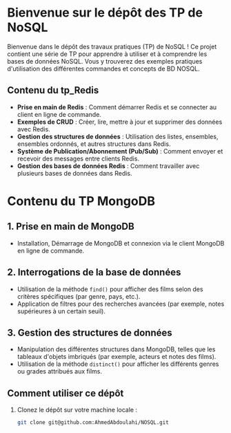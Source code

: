 # Bienvenue sur le dépôt des TP de NoSQL

Bienvenue dans le dépôt des travaux pratiques (TP) de NoSQL ! Ce projet contient une série de TP pour apprendre à utiliser et à comprendre les bases de données NoSQL. Vous y trouverez des exemples pratiques d'utilisation des différentes commandes et concepts de BD NOSQL.

## Contenu du tp_Redis

- **Prise en main de Redis** : Comment démarrer Redis et se connecter au client en ligne de commande.
- **Exemples de CRUD** : Créer, lire, mettre à jour et supprimer des données avec Redis.
- **Gestion des structures de données** : Utilisation des listes, ensembles, ensembles ordonnés, et autres structures dans Redis.
- **Système de Publication/Abonnement (Pub/Sub)** : Comment envoyer et recevoir des messages entre clients Redis.
- **Gestion des bases de données Redis** : Comment travailler avec plusieurs bases de données dans Redis.


# Contenu du TP MongoDB

## 1. Prise en main de MongoDB
- Installation, Démarrage de MongoDB et connexion via le client MongoDB en ligne de commande.
## 2. Interrogations de la base de données
- Utilisation de la méthode `find()` pour afficher des films selon des critères spécifiques (par genre, pays, etc.).
- Application de filtres pour des recherches avancées (par exemple, notes supérieures à un certain seuil).
## 3. Gestion des structures de données
- Manipulation des différentes structures dans MongoDB, telles que les tableaux d'objets imbriqués (par exemple, acteurs et notes des films).
- Utilisation de la méthode `distinct()` pour afficher les différents genres ou grades attribués aux films.




## Comment utiliser ce dépôt

1. Clonez le dépôt sur votre machine locale :
   ```bash
   git clone git@github.com:AhmedAbdoulahi/NOSQL.git
